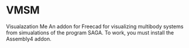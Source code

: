 # VMSM
Visualazation Me
An addon for Freecad for visualizing multibody systems from simualations of the program SAGA.
To work, you must install the Assembly4 addon.

